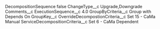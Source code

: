 <?xml version="1.0" encoding="UTF-8"?>
<CustomMetadata xmlns="http://soap.sforce.com/2006/04/metadata" xmlns:xsi="http://www.w3.org/2001/XMLSchema-instance" xmlns:xsd="http://www.w3.org/2001/XMLSchema">
    <label>DecompositionSequence</label>
    <protected>false</protected>
    <values>
        <field>ChangeType__c</field>
        <value xsi:type="xsd:string">Upgrade,Downgrade</value>
    </values>
    <values>
        <field>Comments__c</field>
        <value xsi:nil="true"/>
    </values>
    <values>
        <field>ExecutionSequence__c</field>
        <value xsi:type="xsd:double">4.0</value>
    </values>
    <values>
        <field>GroupByCriteria__c</field>
        <value xsi:type="xsd:string">Group with Depends On</value>
    </values>
    <values>
        <field>GroupKey__c</field>
        <value xsi:nil="true"/>
    </values>
    <values>
        <field>OverrideDecompostionCriteria__c</field>
        <value xsi:type="xsd:string">Set 15 - CaMa Manual</value>
    </values>
    <values>
        <field>ServiceDecompositionCriteria__c</field>
        <value xsi:type="xsd:string">Set 6 - CaMa Dependent</value>
    </values>
</CustomMetadata>

